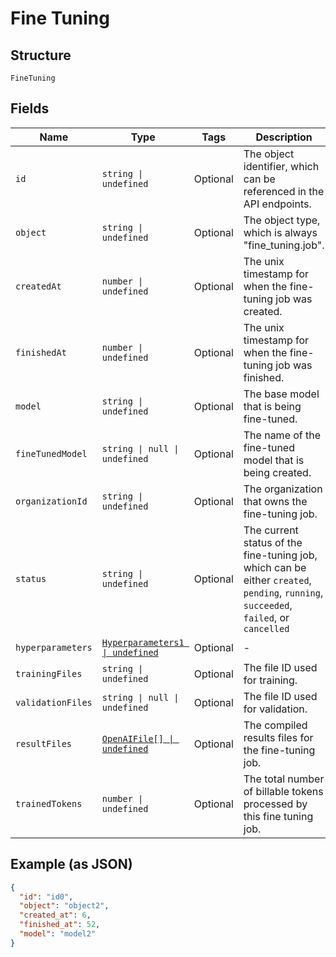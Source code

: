 
# Fine Tuning

## Structure

`FineTuning`

## Fields

| Name | Type | Tags | Description |
|  --- | --- | --- | --- |
| `id` | `string \| undefined` | Optional | The object identifier, which can be referenced in the API endpoints. |
| `object` | `string \| undefined` | Optional | The object type, which is always "fine_tuning.job". |
| `createdAt` | `number \| undefined` | Optional | The unix timestamp for when the fine-tuning job was created. |
| `finishedAt` | `number \| undefined` | Optional | The unix timestamp for when the fine-tuning job was finished. |
| `model` | `string \| undefined` | Optional | The base model that is being fine-tuned. |
| `fineTunedModel` | `string \| null \| undefined` | Optional | The name of the fine-tuned model that is being created. |
| `organizationId` | `string \| undefined` | Optional | The organization that owns the fine-tuning job. |
| `status` | `string \| undefined` | Optional | The current status of the fine-tuning job, which can be either `created`, `pending`, `running`, `succeeded`, `failed`, or `cancelled` |
| `hyperparameters` | [`Hyperparameters1 \| undefined`](../../doc/models/hyperparameters-1.md) | Optional | - |
| `trainingFiles` | `string \| undefined` | Optional | The file ID used for training. |
| `validationFiles` | `string \| null \| undefined` | Optional | The file ID used for validation. |
| `resultFiles` | [`OpenAIFile[] \| undefined`](../../doc/models/open-ai-file.md) | Optional | The compiled results files for the fine-tuning job. |
| `trainedTokens` | `number \| undefined` | Optional | The total number of billable tokens processed by this fine tuning job. |

## Example (as JSON)

```json
{
  "id": "id0",
  "object": "object2",
  "created_at": 6,
  "finished_at": 52,
  "model": "model2"
}
```

